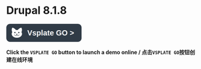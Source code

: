# Drupal 8.1.8

<a href="https://www.vsplate.com/?docker-compose=https://github.com/vsplate/dcenvs/drupal/8.1.8"><img alt="VSPLATE GO" src="https://raw.githubusercontent.com/vsplate/images/master/vsgo_btn.png" width="200px"></a>

**Click the `VSPLATE GO` button to launch a demo online / 点击`VSPLATE GO`按钮创建在线环境**